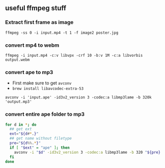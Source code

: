 ## useful ffmpeg stuff

### Extract first frame as image
`ffmpeg -ss 0 -i input.mp4 -t 1 -f image2 poster.jpg`

### convert mp4 to webm
`ffmpeg -i input.mp4 -c:v libvpx -crf 10 -b:v 1M -c:a libvorbis output.webm`


### convert ape to mp3

- First make sure to get `avconv`
- `brew install libavcodec-extra-53`


`avconv -i 'input.ape' -id3v2_version 3 -codec:a libmp3lame -b 320k 'output.mp3'`


### convert entire ape folder to mp3

```bash
for d in *; do
  ## get ext
  ext="${d#*.}"
  ## get name without filetype
  pre="${d%%.*}"
  if [ "$ext" = "ape" ]; then
    avconv -i "$d" -id3v2_version 3 -codec:a libmp3lame -b 320 "${pre}.mp3"
  fi
done
```
